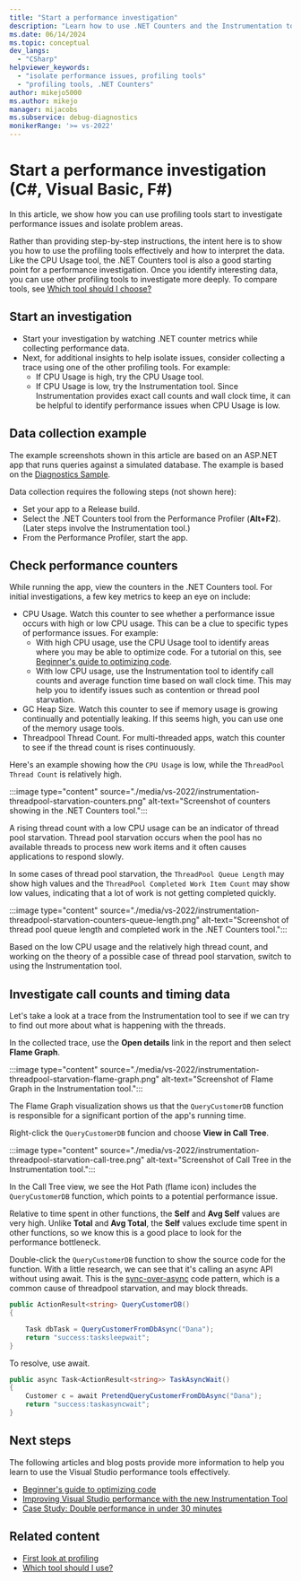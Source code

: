 ```yaml
---
title: "Start a performance investigation"
description: "Learn how to use .NET Counters and the Instrumentation tools to identify, isolate, and resolve performance issues."
ms.date: 06/14/2024
ms.topic: conceptual
dev_langs:
  - "CSharp"
helpviewer_keywords:
  - "isolate performance issues, profiling tools"
  - "profiling tools, .NET Counters"
author: mikejo5000
ms.author: mikejo
manager: mijacobs
ms.subservice: debug-diagnostics
monikerRange: '>= vs-2022'
---
```


# Start a performance investigation (C#, Visual Basic, F#)

In this article, we show how you can use profiling tools start to investigate performance issues and isolate problem areas. 

Rather than providing step-by-step instructions, the intent here is to show you how to use the profiling tools effectively and how to interpret the data. Like the CPU Usage tool, the .NET Counters tool is also a good starting point for a performance investigation. Once you identify interesting data, you can use other profiling tools to investigate more deeply. To compare tools, see [Which tool should I choose?](../profiling/choose-performance-tool.md)

## Start an investigation

- Start your investigation by watching .NET counter metrics while collecting performance data.
- Next, for additional insights to help isolate issues, consider collecting a trace using one of the other profiling tools. For example:
  - If CPU Usage is high, try the CPU Usage tool.
  - If CPU Usage is low, try the Instrumentation tool. Since Instrumentation provides exact call counts and wall clock time, it can be helpful to identify performance issues when CPU Usage is low.

## Data collection example

The example screenshots shown in this article are based on an ASP.NET app that runs queries against a simulated database. The example is based on the [Diagnostics Sample](/dotnet/core/diagnostics/debug-threadpool-starvation).

Data collection requires the following steps (not shown here):

- Set your app to a Release build.
- Select the .NET Counters tool from the Performance Profiler (**Alt+F2**). (Later steps involve the Instrumentation tool.)
- From the Performance Profiler, start the app.

## Check performance counters

While running the app, view the counters in the .NET Counters tool. For initial investigations, a few key metrics to keep an eye on include:

- CPU Usage. Watch this counter to see whether a performance issue occurs with high or low CPU usage. This can be a clue to specific types of performance issues. For example:
  - With high CPU usage, use the CPU Usage tool to identify areas where you may be able to optimize code. For a tutorial on this, see [Beginner's guide to optimizing code](../profiling/optimize-code-using-profiling-tools.md).
  - With low CPU usage, use the Instrumentation tool to identify call counts and average function time based on wall clock time. This may help you to identify issues such as contention or thread pool starvation.
- GC Heap Size. Watch this counter to see if memory usage is growing continually and potentially leaking. If this seems high, you can use one of the memory usage tools.
- Threadpool Thread Count. For multi-threaded apps, watch this counter to see if the thread count is rises continuously.

Here's an example showing how the `CPU Usage` is low, while the `ThreadPool Thread Count` is relatively high.

:::image type="content" source="./media/vs-2022/instrumentation-threadpool-starvation-counters.png" alt-text="Screenshot of counters showing in the .NET Counters tool.":::

A rising thread count with a low CPU usage can be an indicator of thread pool starvation. Thread pool starvation occurs when the pool has no available threads to process new work items and it often causes applications to respond slowly. 

In some cases of thread pool starvation, the `ThreadPool Queue Length` may show high values and the `ThreadPool Completed Work Item Count` may show low values, indicating that a lot of work is not getting completed quickly.

:::image type="content" source="./media/vs-2022/instrumentation-threadpool-starvation-counters-queue-length.png" alt-text="Screenshot of thread pool queue length and completed work in the .NET Counters tool.":::

Based on the low CPU usage and the relatively high thread count, and working on the theory of a possible case of thread pool starvation, switch to using the Instrumentation tool.

## Investigate call counts and timing data

Let's take a look at a trace from the Instrumentation tool to see if we can try to find out more about what is happening with the threads.

In the collected trace, use the **Open details** link in the report and then select **Flame Graph**.

:::image type="content" source="./media/vs-2022/instrumentation-threadpool-starvation-flame-graph.png" alt-text="Screenshot of Flame Graph in the Instrumentation tool.":::

The Flame Graph visualization shows us that the `QueryCustomerDB` function is responsible for a significant portion of the app's running time.

Right-click the `QueryCustomerDB` funcion and choose **View in Call Tree**.

:::image type="content" source="./media/vs-2022/instrumentation-threadpool-starvation-call-tree.png" alt-text="Screenshot of Call Tree in the Instrumentation tool.":::

In the Call Tree view, we see the Hot Path (flame icon) includes the `QueryCustomerDB` function, which points to a potential performance issue.

Relative to time spent in other functions, the **Self** and **Avg Self** values are very high. Unlike **Total** and **Avg Total**, the **Self** values exclude time spent in other functions, so we know this is a good place to look for the performance bottleneck.

Double-click the `QueryCustomerDB` function to show the source code for the function. With a little research, we can see that it's calling an async API without using await. This is the [sync-over-async](https://devblogs.microsoft.com/pfxteam/should-i-expose-synchronous-wrappers-for-asynchronous-methods/) code pattern, which is a common cause of threadpool starvation, and may block threads.

```csharp
public ActionResult<string> QueryCustomerDB()
{

    Task dbTask = QueryCustomerFromDbAsync("Dana");
    return "success:tasksleepwait";
}
```

To resolve, use await.

```csharp
public async Task<ActionResult<string>> TaskAsyncWait()
{
    Customer c = await PretendQueryCustomerFromDbAsync("Dana");
    return "success:taskasyncwait";
}
```

## Next steps

The following articles and blog posts provide more information to help you learn to use the Visual Studio performance tools effectively.

- [Beginner's guide to optimizing code](../profiling/optimize-code-using-profiling-tools.md)
- [Improving Visual Studio performance with the new Instrumentation Tool](https://devblogs.microsoft.com/visualstudio/improving-visual-studio-performance-with-the-new-instrumentation-tool/)
- [Case Study: Double performance in under 30 minutes](https://devblogs.microsoft.com/visualstudio/case-study-double-performance-in-under-30-minutes/)

## Related content

- [First look at profiling](../profiling/choose-performance-tool.md)
- [Which tool should I use?](../profiling/choose-performance-tool.md)
